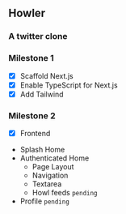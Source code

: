## Howler

### A twitter clone

### Milestone 1

- [x] Scaffold Next.js
- [x] Enable TypeScript for Next.js
- [x] Add Tailwind

### Milestone 2

- [x] Frontend
- Splash Home
- Authenticated Home
  - Page Layout
  - Navigation
  - Textarea
  - Howl feeds `pending`
- Profile `pending`
